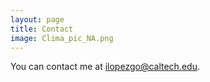 ```yaml
---
layout: page
title: Contact
image: Clima_pic_NA.png
---
```


You can contact me at ilopezgo@caltech.edu.
